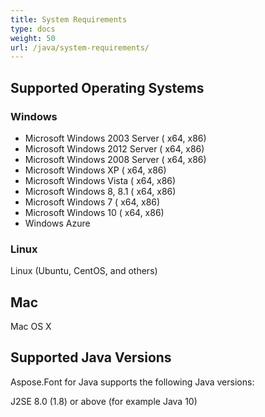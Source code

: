 ```yaml
---
title: System Requirements
type: docs
weight: 50
url: /java/system-requirements/
---
```


## **Supported Operating Systems**
### **Windows**
 * Microsoft Windows 2003 Server ( x64, x86)
 * Microsoft Windows 2012 Server ( x64, x86)
 * Microsoft Windows 2008 Server ( x64, x86)
 * Microsoft Windows XP ( x64, x86)
 * Microsoft Windows Vista ( x64, x86)
 * Microsoft Windows 8, 8.1 ( x64, x86)
 * Microsoft Windows 7 ( x64, x86)
 * Microsoft Windows 10 ( x64, x86)
 * Windows Azure

### **Linux**
 Linux (Ubuntu, CentOS, and others)

## **Mac**
 Mac OS X

## **Supported Java Versions**
 Aspose.Font for Java supports the following Java versions:

 J2SE 8.0 (1.8) or above (for example Java 10)
